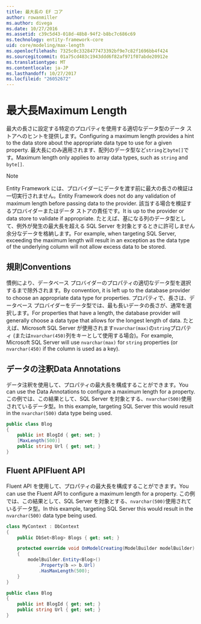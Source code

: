 ```yaml
---
title: 最大長の EF コア
author: rowanmiller
ms.author: divega
ms.date: 10/27/2016
ms.assetid: c39c5d43-018d-48b8-94f2-b8bc7c686c69
ms.technology: entity-framework-core
uid: core/modeling/max-length
ms.openlocfilehash: 7325c0c3328477473392bf9e7c82f1696bb4f424
ms.sourcegitcommit: 01a75cd483c1943ddd6f82af971f07abde20912e
ms.translationtype: MT
ms.contentlocale: ja-JP
ms.lasthandoff: 10/27/2017
ms.locfileid: "26052672"
---
```

# <a name="maximum-length"></a><span data-ttu-id="f1851-102">最大長</span><span class="sxs-lookup"><span data-stu-id="f1851-102">Maximum Length</span></span>

<span data-ttu-id="f1851-103">最大の長さに設定する特定のプロパティを使用する適切なデータ型のデータ ストアへのヒントを提供します。</span><span class="sxs-lookup"><span data-stu-id="f1851-103">Configuring a maximum length provides a hint to the data store about the appropriate data type to use for a given property.</span></span> <span data-ttu-id="f1851-104">最大長にのみ適用されます、配列のデータ型など`string`と`byte[]`です。</span><span class="sxs-lookup"><span data-stu-id="f1851-104">Maximum length only applies to array data types, such as `string` and `byte[]`.</span></span>

> [!NOTE]  
> <span data-ttu-id="f1851-105">Entity Framework には、プロバイダーにデータを渡す前に最大の長さの検証は一切実行されません。</span><span class="sxs-lookup"><span data-stu-id="f1851-105">Entity Framework does not do any validation of maximum length before passing data to the provider.</span></span> <span data-ttu-id="f1851-106">該当する場合を検証するプロバイダーまたはデータ ストアの責任です。</span><span class="sxs-lookup"><span data-stu-id="f1851-106">It is up to the provider or data store to validate if appropriate.</span></span> <span data-ttu-id="f1851-107">たとえば、基になる列のデータ型として、例外が発生の最大長を超える SQL Server を対象とするときに許可しません余分なデータを格納します。</span><span class="sxs-lookup"><span data-stu-id="f1851-107">For example, when targeting SQL Server, exceeding the maximum length will result in an exception as the data type of the underlying column will not allow excess data to be stored.</span></span>

## <a name="conventions"></a><span data-ttu-id="f1851-108">規則</span><span class="sxs-lookup"><span data-stu-id="f1851-108">Conventions</span></span>

<span data-ttu-id="f1851-109">慣例により、データベース プロバイダーのプロパティの適切なデータ型を選択するまで除外されます。</span><span class="sxs-lookup"><span data-stu-id="f1851-109">By convention, it is left up to the database provider to choose an appropriate data type for properties.</span></span> <span data-ttu-id="f1851-110">プロパティで、長さは、データベース プロバイダーをデータ型では、最も長いデータの長さが、通常を選択します。</span><span class="sxs-lookup"><span data-stu-id="f1851-110">For properties that have a length, the database provider will generally choose a data type that allows for the longest length of data.</span></span> <span data-ttu-id="f1851-111">たとえば、Microsoft SQL Server が使用されます`nvarchar(max)`の`string`プロパティ (または`nvarchar(450)`列をキーとして使用する場合)。</span><span class="sxs-lookup"><span data-stu-id="f1851-111">For example, Microsoft SQL Server will use `nvarchar(max)` for `string` properties (or `nvarchar(450)` if the column is used as a key).</span></span>

## <a name="data-annotations"></a><span data-ttu-id="f1851-112">データの注釈</span><span class="sxs-lookup"><span data-stu-id="f1851-112">Data Annotations</span></span>

<span data-ttu-id="f1851-113">データ注釈を使用して、プロパティの最大長を構成することができます。</span><span class="sxs-lookup"><span data-stu-id="f1851-113">You can use the Data Annotations to configure a maximum length for a property.</span></span> <span data-ttu-id="f1851-114">この例では、この結果として、SQL Server を対象とする、`nvarchar(500)`使用されているデータ型。</span><span class="sxs-lookup"><span data-stu-id="f1851-114">In this example, targeting SQL Server this would result in the `nvarchar(500)` data type being used.</span></span>

<!-- [!code-csharp[Main](samples/core/Modeling/DataAnnotations/Samples/MaxLength.cs?highlight=4)] -->
``` csharp
public class Blog
{
    public int BlogId { get; set; }
    [MaxLength(500)]
    public string Url { get; set; }
}
```

## <a name="fluent-api"></a><span data-ttu-id="f1851-115">Fluent API</span><span class="sxs-lookup"><span data-stu-id="f1851-115">Fluent API</span></span>

<span data-ttu-id="f1851-116">Fluent API を使用して、プロパティの最大長を構成することができます。</span><span class="sxs-lookup"><span data-stu-id="f1851-116">You can use the Fluent API to configure a maximum length for a property.</span></span> <span data-ttu-id="f1851-117">この例では、この結果として、SQL Server を対象とする、`nvarchar(500)`使用されているデータ型。</span><span class="sxs-lookup"><span data-stu-id="f1851-117">In this example, targeting SQL Server this would result in the `nvarchar(500)` data type being used.</span></span>

<!-- [!code-csharp[Main](samples/core/Modeling/FluentAPI/Samples/MaxLength.cs?highlight=7,8,9)] -->
``` csharp
class MyContext : DbContext
{
    public DbSet<Blog> Blogs { get; set; }

    protected override void OnModelCreating(ModelBuilder modelBuilder)
    {
        modelBuilder.Entity<Blog>()
            .Property(b => b.Url)
            .HasMaxLength(500);
    }
}

public class Blog
{
    public int BlogId { get; set; }
    public string Url { get; set; }
}
```
